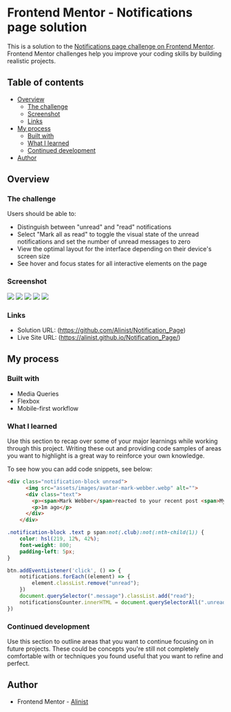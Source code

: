 # Frontend Mentor - Notifications page solution

This is a solution to the [Notifications page challenge on Frontend Mentor](https://www.frontendmentor.io/challenges/notifications-page-DqK5QAmKbC). Frontend Mentor challenges help you improve your coding skills by building realistic projects. 

## Table of contents

- [Overview](#overview)
  - [The challenge](#the-challenge)
  - [Screenshot](#screenshot)
  - [Links](#links)
- [My process](#my-process)
  - [Built with](#built-with)
  - [What I learned](#what-i-learned)
  - [Continued development](#continued-development)
- [Author](#author)


## Overview

### The challenge

Users should be able to:

- Distinguish between "unread" and "read" notifications
- Select "Mark all as read" to toggle the visual state of the unread notifications and set the number of unread messages to zero
- View the optimal layout for the interface depending on their device's screen size
- See hover and focus states for all interactive elements on the page

### Screenshot

![](Desktop_Version.png)
![](Mobile_Version.png)
![](html.png)
![](css.png)
![](javascript.png)

### Links

- Solution URL: (https://github.com/Alinist/Notification_Page)
- Live Site URL: (https://alinist.github.io/Notification_Page/)

## My process

### Built with

- Media Queries
- Flexbox
- Mobile-first workflow


### What I learned

Use this section to recap over some of your major learnings while working through this project. Writing these out and providing code samples of areas you want to highlight is a great way to reinforce your own knowledge.

To see how you can add code snippets, see below:

```html
<div class="notification-block unread">
      <img src="assets/images/avatar-mark-webber.webp" alt="">
      <div class="text">
        <p><span>Mark Webber</span>reacted to your recent post <span>My first tournament today!</span></p>
        <p>1m ago</p>
      </div>
    </div>
```
```css
.notification-block .text p span:not(.club):not(:nth-child(1)) {
    color: hsl(219, 12%, 42%);
    font-weight: 800;
    padding-left: 5px;
}
```
```js
btn.addEventListener('click', () => {
    notifications.forEach((element) => {
        element.classList.remove("unread");
    })
    document.querySelector(".message").classList.add("read");
    notificationsCounter.innerHTML = document.querySelectorAll(".unread").length;
})
```

### Continued development

Use this section to outline areas that you want to continue focusing on in future projects. These could be concepts you're still not completely comfortable with or techniques you found useful that you want to refine and perfect.


## Author

- Frontend Mentor - [Alinist](https://www.frontendmentor.io/profile/Alinist)

